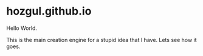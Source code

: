 # hozgul.github.io

Hello World.

This is the main creation engine for a stupid idea that I have. Lets see how it goes.
